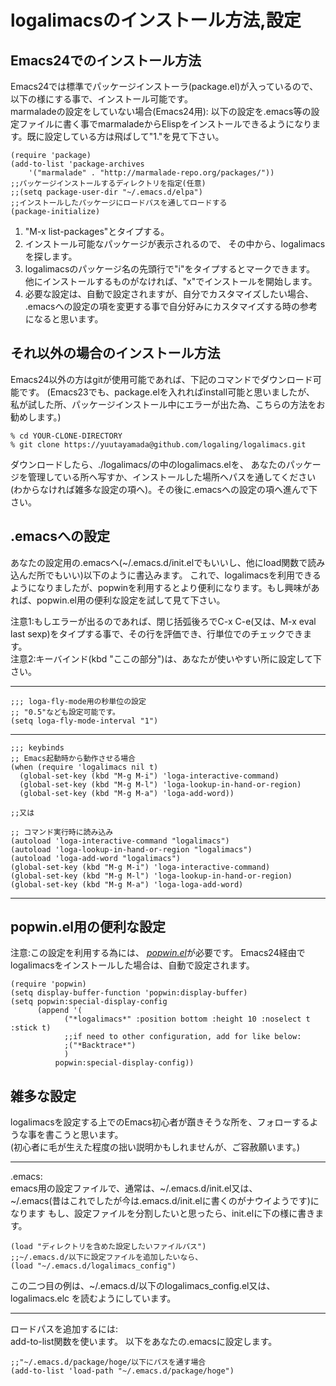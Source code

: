 # logalimacsのインストール方法,設定
## Emacs24でのインストール方法

Emacs24では標準でパッケージインストーラ(package.el)が入っているので、
以下の様にする事で、インストール可能です。  
marmaladeの設定をしていない場合(Emacs24用):
以下の設定を.emacs等の設定ファイルに書く事でmarmaladeからElispをインストールできるようになります。既に設定している方は飛ばして"1."を見て下さい。

    (require 'package)
    (add-to-list 'package-archives
        '("marmalade" . "http://marmalade-repo.org/packages/"))
    ;;パッケージインストールするディレクトリを指定(任意)
    ;;(setq package-user-dir "~/.emacs.d/elpa")
    ;;インストールしたパッケージにロードパスを通してロードする
    (package-initialize)


1. "M-x list-packages"とタイプする。
2. インストール可能なパッケージが表示されるので、
その中から、logalimacsを探します。
3. logalimacsのパッケージ名の先頭行で"i"をタイプするとマークできます。
他にインストールするものがなければ、"x"でインストールを開始します。
4. 必要な設定は、自動で設定されますが、自分でカスタマイズしたい場合、  
.emacsへの設定の項を変更する事で自分好みにカスタマイズする時の参考になると思います。

## それ以外の場合のインストール方法

Emacs24以外の方はgitが使用可能であれば、下記のコマンドでダウンロード可能です。
(Emacs23でも、package.elを入れればinstall可能と思いましたが、
私が試した所、パッケージインストール中にエラーが出た為、こちらの方法をお勧めします。)


    % cd YOUR-CLONE-DIRECTORY
    % git clone https://yuutayamada@github.com/logaling/logalimacs.git


ダウンロードしたら、./logalimacs/の中のlogalimacs.elを、
あなたのパッケージを管理している所へ写すか、インストールした場所へパスを通してください(わからなければ雑多な設定の項へ)。その後に.emacsへの設定の項へ進んで下さい。

## .emacsへの設定
あなたの設定用の.emacsへ(~/.emacs.d/init.elでもいいし、他にload関数で読み込んだ所でもいい)以下のように書込みます。
これで、logalimacsを利用できるようになりましたが、popwinを利用するとより便利になります。もし興味があれば、popwin.el用の便利な設定を試して見て下さい。

注意1:もしエラーが出るのであれば、閉じ括弧後ろでC-x C-e(又は、M-x eval last sexp)をタイプする事で、その行を評価でき、行単位でのチェックできます。  
注意2:キーバインド(kbd "ここの部分")は、あなたが使いやすい所に設定して下さい。



---

    ;;; loga-fly-mode用の秒単位の設定
    ;; "0.5"なども設定可能です。
    (setq loga-fly-mode-interval "1")

---

    ;;; keybinds
    ;; Emacs起動時から動作させる場合
    (when (require 'logalimacs nil t)
      (global-set-key (kbd "M-g M-i") 'loga-interactive-command)
      (global-set-key (kbd "M-g M-l") 'loga-lookup-in-hand-or-region)
      (global-set-key (kbd "M-g M-a") 'loga-add-word))

    ;;又は

    ;; コマンド実行時に読み込み
    (autoload 'loga-interactive-command "logalimacs")
    (autoload 'loga-lookup-in-hand-or-region "logalimacs")
    (autoload 'loga-add-word "logalimacs")
    (global-set-key (kbd "M-g M-i") 'loga-interactive-command)
    (global-set-key (kbd "M-g M-l") 'loga-lookup-in-hand-or-region)
    (global-set-key (kbd "M-g M-a") 'loga-loga-add-word)

    
---

## popwin.el用の便利な設定

注意:この設定を利用する為には、
[_popwin.el_](http://www.emacswiki.org/emacs/PopWin)が必要です。
Emacs24経由でlogalimacsをインストールした場合は、自動で設定されます。

    (require 'popwin)
    (setq display-buffer-function 'popwin:display-buffer)
    (setq popwin:special-display-config
          (append '(
                ("*logalimacs*" :position bottom :height 10 :noselect t :stick t)
                ;;if need to other configuration, add for like below:
                ;("*Backtrace*")
                )
              popwin:special-display-config))

## 雑多な設定
logalimacsを設定する上でのEmacs初心者が躓きそうな所を、フォローするような事を書こうと思います。  
(初心者に毛が生えた程度の拙い説明かもしれませんが、ご容赦願います。)  

---             
.emacs:  
emacs用の設定ファイルで、通常は、~/.emacs.d/init.el又は、  
~/.emacs(昔はこれでしたが今は.emacs.d/init.elに書くのがナウイようです)になります
もし、設定ファイルを分割したいと思ったら、init.elに下の様に書きます。

    (load "ディレクトリを含めた設定したいファイルパス")
    ;;~/.emacs.d/以下に設定ファイルを追加したいなら、
    (load "~/.emacs.d/logalimacs_config")

この二つ目の例は、~/.emacs.d/以下のlogalimacs_config.el又は、logalimacs.elc
を読むようにしています。

---
ロードパスを追加するには:  
add-to-list関数を使います。
以下をあなたの.emacsに設定します。

    ;;"~/.emacs.d/package/hoge/以下にパスを通す場合
    (add-to-list 'load-path "~/.emacs.d/package/hoge")
